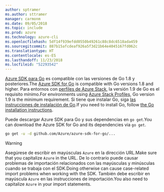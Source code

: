 ```yaml
---
author: sptramer
ms.author: sttramer
manager: carmonm
ms.date: 09/05/2018
ms.topic: include
ms.prod: azure
ms.technology: azure-cli
ms.openlocfilehash: 5df14f939efdd0550b49261c88c8dc6518ada459
ms.sourcegitcommit: 887b15afcdeaf926a5f3d21b64e4045167fd062c
ms.translationtype: HT
ms.contentlocale: es-ES
ms.lasthandoff: 11/23/2018
ms.locfileid: "52293542"
---
```

<span data-ttu-id="87085-101">[Azure SDK para Go](https://github.com/Azure/azure-sdk-for-go) es compatible con las versiones de Go 1.8 y posteriores.</span><span class="sxs-lookup"><span data-stu-id="87085-101">The [Azure SDK for Go](https://github.com/Azure/azure-sdk-for-go) is compatible with Go versions 1.8 and higher.</span></span> <span data-ttu-id="87085-102">Para entornos con [perfiles de Azure Stack](/azure/azure-stack/user/azure-stack-version-profiles-go), la versión 1.9 de Go es el requisito mínimo.</span><span class="sxs-lookup"><span data-stu-id="87085-102">For environments using [Azure Stack Profiles](/azure/azure-stack/user/azure-stack-version-profiles-go), Go version 1.9 is the minimum requirement.</span></span>
<span data-ttu-id="87085-103">Si tiene que instalar Go, siga [las instrucciones de instalación de Go](https://golang.org/doc/install).</span><span class="sxs-lookup"><span data-stu-id="87085-103">If you need to install Go, follow [the Go installation instructions](https://golang.org/doc/install).</span></span>

<span data-ttu-id="87085-104">Puede descargar Azure SDK para Go y sus dependencias en `go get`.</span><span class="sxs-lookup"><span data-stu-id="87085-104">You can download the Azure SDK for Go and its dependencies via `go get`.</span></span>

```bash
go get -u -d github.com/Azure/azure-sdk-for-go/...
```

> [!WARNING]
> <span data-ttu-id="87085-105">Asegúrese de escribir en mayúsculas `Azure` en la dirección URL.</span><span class="sxs-lookup"><span data-stu-id="87085-105">Make sure that you capitalize `Azure` in the URL.</span></span> <span data-ttu-id="87085-106">De lo contrario puede causar problemas de importación relacionados con las mayúsculas y minúsculas cuando se trabaja con el SDK.</span><span class="sxs-lookup"><span data-stu-id="87085-106">Doing otherwise can cause case-related import problems when working with the SDK.</span></span> <span data-ttu-id="87085-107">También debe escribir en mayúscula `Azure` en las instrucciones de importación.</span><span class="sxs-lookup"><span data-stu-id="87085-107">You also need to capitalize `Azure` in your import statements.</span></span>
